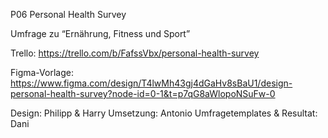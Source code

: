 P06 Personal Health Survey

Umfrage zu “Ernährung, Fitness und Sport”

Trello: https://trello.com/b/FafssVbx/personal-health-survey

Figma-Vorlage:
https://www.figma.com/design/T4lwMh43gj4dGaHv8sBaU1/design-personal-health-survey?node-id=0-1&t=p7qG8aWlopoNSuFw-0

Design: Philipp & Harry
Umsetzung: Antonio
Umfragetemplates & Resultat: Dani




